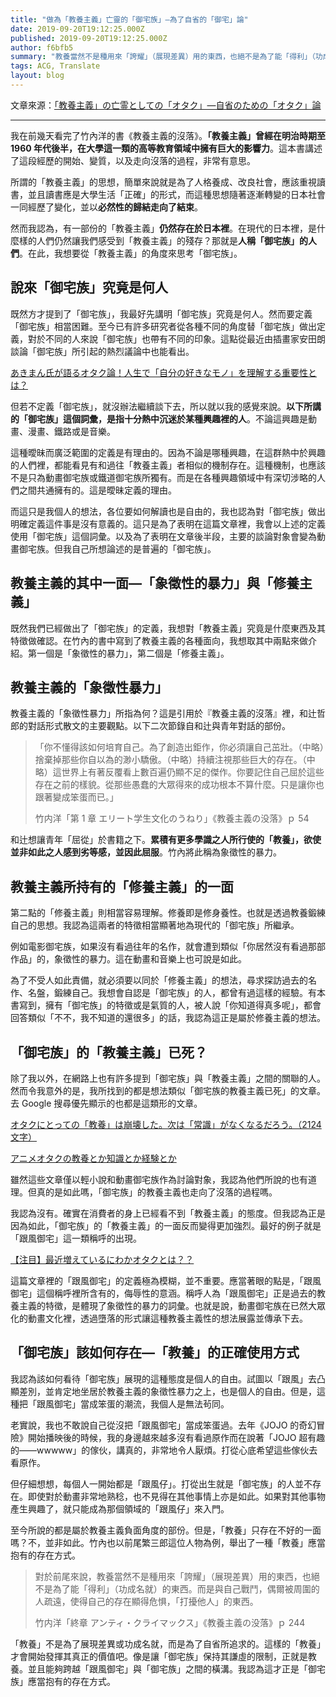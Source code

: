 ```yaml
---
title: "做為「教養主義」亡靈的「御宅族」—為了自省的「御宅」論"
date: 2019-09-20T19:12:25.000Z
published: 2019-09-20T19:12:25.000Z
author: f6bfb5
summary: "教養當然不是種用來「誇耀」（展現差異）用的東西，也絕不是為了能「得利」（功成名就）的東西。而是與自己戰鬥，偶爾被周圍的人疏遠，使得自己的存在顯得危惧，「打擾他人」的東西。"
tags: ACG, Translate
layout: blog
---
```


文章來源：[「教養主義」の亡霊としての「オタク」―自省のための「オタク」論](http://amberfeb.hatenablog.com/entry/2013/12/29/001526)

---

我在前幾天看完了竹內洋的書《教養主義的沒落》。**「教養主義」**曾經在明治時期至 1960 年代後半，在大學這一類的高等教育領域中**擁有巨大的影響力**。這本書講述了這段經歷的開始、變質，以及走向沒落的過程，非常有意思。

所謂的「教養主義」的思想，簡單來說就是為了人格養成、改良社會，應該重視讀書，並且讀書應是大學生活「正確」的形式，而這種思想隨著逐漸轉變的日本社會一同經歷了變化，並以**必然性的歸結走向了結束**。

然而我認為，有一部份的「教養主義」**仍然存在於日本裡**。在現代的日本裡，是什麼樣的人們仍然讓我們感受到「教養主義」的殘存？那就是**人稱「御宅族」的人們**。在此，我想要從「教養主義」的角度來思考「御宅族」。

## 說來「御宅族」究竟是何人

既然方才提到了「御宅族」，我最好先講明「御宅族」究竟是何人。然而要定義「御宅族」相當困難。至今已有許多研究者從各種不同的角度替「御宅族」做出定義，對於不同的人來說「御宅族」也帶有不同的印象。這點從最近由插畫家安田朗談論「御宅族」所引起的熱烈議論中也能看出。

[あきまん氏が語るオタク論！人生で「自分の好きなモノ」を理解する重要性とは？](http://togetter.com/li/604251)

但若不定義「御宅族」，就沒辦法繼續談下去，所以就以我的感覺來說。**以下所講的「御宅族」這個詞彙，是指十分熱中沉迷於某種興趣裡的人**。不論這興趣是動畫、漫畫、鐵路或是音樂。

這種曖昧而廣泛範圍的定義是有理由的。因為不論是哪種興趣，在這群熱中於興趣的人們裡，都能看見有和過往「教養主義」者相似的機制存在。這種機制，也應該不是只為動畫御宅族或鐵道御宅族所獨有。而是在各種興趣領域中有深切涉略的人們之間共通擁有的。這是曖昧定義的理由。

而這只是我個人的想法，各位要如何解讀也是自由的，我也認為對「御宅族」做出明確定義這件事是沒有意義的。這只是為了表明在這篇文章裡，我會以上述的定義使用「御宅族」這個詞彙。以及為了表明在文章後半段，主要的談論對象會變為動畫御宅族。但我自己所想論述的是普遍的「御宅族」。

## 教養主義的其中一面—「象徵性的暴力」與「修養主義」

既然我們已經做出了「御宅族」的定義，我想對「教養主義」究竟是什麼東西及其特徵做確認。在竹內的書中寫到了教養主義的各種面向，我想取其中兩點來做介紹。第一個是「象徵性的暴力」，第二個是「修養主義」。

## 教養主義的「象徵性暴力」

教養主義的「象徵性暴力」所指為何？這是引用於『教養主義的沒落』裡，和辻哲郎的對話形式散文的主要觀點。以下二次節錄自和辻與青年對話的部份。

> 「你不懂得該如何培育自己。為了創造出鉅作，你必須讓自己茁壯。（中略）捨棄掉那些你自以為的渺小驕傲。（中略）持續注視那些巨大的存在。（中略）這世界上有著反覆看上數百遍仍顯不足的傑作。你要記住自己屈於這些存在之前的樣貌。從那些愚蠢的大眾得來的成功根本不算什麼。只是讓你也跟著變成笨蛋而已。」
>
> 竹内洋「第 1 章 エリート学生文化のうねり」《教養主義の没落》ｐ 54

和辻想讓青年「屈從」於書籍之下。**累積有更多學識之人所行使的「教養」，欲使並非如此之人感到劣等感，並因此屈服**。竹內將此稱為象徵性的暴力。

## 教養主義所持有的「修養主義」的一面

第二點的「修養主義」則相當容易理解。修養即是修身養性。也就是透過教養鍛練自己的思想。我認為這兩者的特徵相當顯著地為現代的「御宅族」所繼承。

例如電影御宅族，如果沒有看過往年的名作，就會遭到類似「你居然沒有看過那部作品」的，象徵性的暴力。這在動畫和音樂上也可說是如此。

為了不受人如此責備，就必須要以同於「修養主義」的想法，尋求探訪過去的名作、名盤，鍛練自己。我想會自認是「御宅族」的人，都曾有過這樣的經驗。有本書寫到，擁有「御宅族」的特徵或是氣質的人，被人說「你知道得真多呢」，都會回答類似「不不，我不知道的還很多」的話，我認為這正是屬於修養主義的想法。

## 「御宅族」的「教養主義」已死？

除了我以外，在網路上也有許多提到「御宅族」與「教養主義」之間的關聯的人。然而令我意外的是，我所找到的都是想法類似「御宅族的教養主義已死」的文章。去 Google 搜尋優先顯示的也都是這類形的文章。

[オタクにとっての「教養」は崩壊した。次は「常識」がなくなるだろう。（2124 文字）](https://ch.nicovideo.jp/cayenne3030/blomaga/ar197249)

[アニメオタクの教養とか知識とか経験とか](https://togetter.com/li/175173)

雖然這些文章僅以輕小說和動畫御宅族作為討論對象，我認為他們所說的也有道理。但真的是如此嗎，「御宅族」的教養主義也走向了沒落的過程嗎。

我認為沒有。確實在消費者的身上已經看不到「教養主義」的態度。但我認為正是因為如此，「御宅族」的「教養主義」的一面反而變得更加強烈。最好的例子就是「跟風御宅」這一類稱呼的出現。

[【注目】最近増えているにわかオタクとは？？](http://matome.naver.jp/odai/2137905780638948201)

這篇文章裡的「跟風御宅」的定義極為模糊，並不重要。應當著眼的點是，「跟風御宅」這個稱呼裡所含有的，侮辱性的意涵。稱呼人為「跟風御宅」正是過去的教養主義的特徵，是體現了象徵性的暴力的詞彙。也就是說，動畫御宅族在已然大眾化的動畫文化裡，透過墮落的形式讓這種教養主義性的想法展露並傳承下去。

## 「御宅族」該如何存在—「教養」的正確使用方式

我認為該如何看待「御宅族」展現的這種態度是個人的自由。試圖以「跟風」去凸顯差別，並肯定地坐居於教養主義的象徵性暴力之上，也是個人的自由。但是，這種把「跟風御宅」當成笨蛋的潮流，我個人是無法茍同。

老實說，我也不敢說自己從沒把「跟風御宅」當成笨蛋過。去年《JOJO 的奇幻冒險》開始播映後的時候，我的身邊越來越多沒有看過原作而在說著「JOJO 超有趣的——wwwww」的傢伙，講真的，非常地令人厭煩。打從心底希望這些傢伙去看原作。

但仔細想想，每個人一開始都是「跟風仔」。打從出生就是「御宅族」的人並不存在。即使對於動畫非常地熟稔，也不見得在其他事情上亦是如此。如果對其他事物產生興趣了，就只能成為那個領域的「跟風仔」來入門。

至今所說的都是屬於教養主義負面角度的部份。但是，「教養」只存在不好的一面嗎？不，並非如此。竹內也以前尾繁三郎這位人物為例，舉出了一種「教養」應當抱有的存在方式。

> 對於前尾來說，教養當然不是種用來「誇耀」（展現差異）用的東西，也絕不是為了能「得利」（功成名就）的東西。而是與自己戰鬥，偶爾被周圍的人疏遠，使得自己的存在顯得危惧，「打擾他人」的東西。
>
> 竹内洋「終章 アンティ・クライマックス」《教養主義の没落》ｐ 244

「教養」不是為了展現差異或功成名就，而是為了自省所追求的。這樣的「教養」才會開始發揮其真正的價值吧。像是讓「御宅族」保持其謙虛的限制，正就是教養。並且能夠跨越「跟風御宅」與「御宅族」之間的橫溝。我認為這才正是「御宅族」應當抱有的存在方式。
